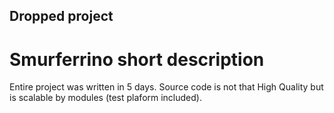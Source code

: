 ## Dropped project
# Smurferrino short description
Entire project was written in 5 days. Source code is not that High Quality but is scalable by modules (test plaform included).
